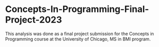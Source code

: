 # Concepts-In-Programming-Final-Project-2023
This analysis was done as a final project submission for the Concepts in Programming course at the University of Chicago, MS in BMI program.

